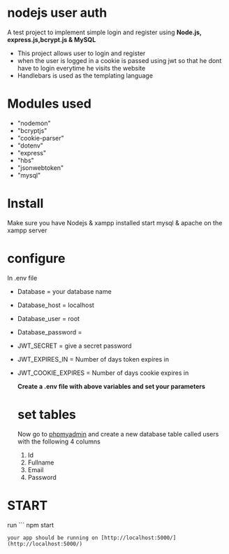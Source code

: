 # nodejs user auth
A test project to implement simple login and register using **Node.js, express.js,bcrypt.js & MySQL**
* This project allows user to login and register 
* when the user is logged in a cookie is passed using jwt so that he dont have to login everytime he visits the website
* Handlebars is used as the templating language

# Modules used
* "nodemon"
* "bcryptjs"
* "cookie-parser"
* "dotenv"
* "express"
* "hbs"
* "jsonwebtoken"
* "mysql"

# Install
Make sure you have Nodejs & xampp installed
start mysql & apache on the xampp server 


# configure
In .env file

* Database = your database name
* Database_host = localhost
* Database_user = root 
* Database_password = 
* JWT_SECRET = give a secret password
* JWT_EXPIRES_IN = Number of days  token expires in 
* JWT_COOKIE_EXPIRES = Number of days cookie expires in
  
  **Create a .env file with above variables and set your parameters**
  
  
  
  # set tables
  Now go to [phpmyadmin](http://localhost/phpmyadmin/index.php)
  and create a new database table called users with the following 4 columns
  1. Id
  2. Fullname
  3. Email
  4. Password

 

 # START
  run ```
  npm start
  ```
  your app should be running on [http://localhost:5000/](http://localhost:5000/)
  
  


  
  
  
  
